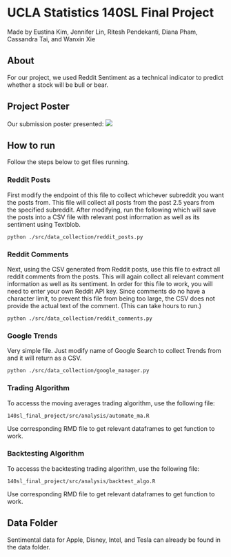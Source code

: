 # UCLA Statistics 140SL Final Project

Made by Eustina Kim, Jennifer Lin, Ritesh Pendekanti, Diana Pham, Cassandra Tai, and Wanxin Xie

## About
For our project, we used Reddit Sentiment as a technical indicator to predict whether a stock will be bull or bear.

## Project Poster
Our submission poster presented:
![](https://imgur.com/QudzUhK.png)

## How to run
Follow the steps below to get files running.

### Reddit Posts
First modify the endpoint of this file to collect whichever subreddit you want the posts from.
This file will collect all posts from the past 2.5 years from the specified subreddit.
After modifying, run the following which will save the posts into a CSV file with relevant post
information as well as its sentiment using Textblob.

`python ./src/data_collection/reddit_posts.py`

### Reddit Comments
Next, using the CSV generated from Reddit posts, use this file to extract all reddit comments 
from the posts. This will again collect all relevant comment information as well as its sentiment.
In order for this file to work, you will need to enter your own Reddit API key. 
Since comments do no have a character limit, to prevent this file from being too large, the CSV
does not provide the actual text of the comment. (This can take hours to run.)

`python ./src/data_collection/reddit_comments.py`

### Google Trends
Very simple file. Just modify name of Google Search to collect Trends from and it will return as a CSV.

`python ./src/data_collection/google_manager.py`

### Trading Algorithm
To accesss the moving averages trading algorithm, use the following file:

`140sl_final_project/src/analysis/automate_ma.R`

Use corresponding RMD file to get relevant dataframes to get function to work.

### Backtesting Algorithm
To accesss the backtesting trading algorithm, use the following file:

`140sl_final_project/src/analysis/backtest_algo.R`

Use corresponding RMD file to get relevant dataframes to get function to work.

## Data Folder
Sentimental data for Apple, Disney, Intel, and Tesla can already be found in the data folder.